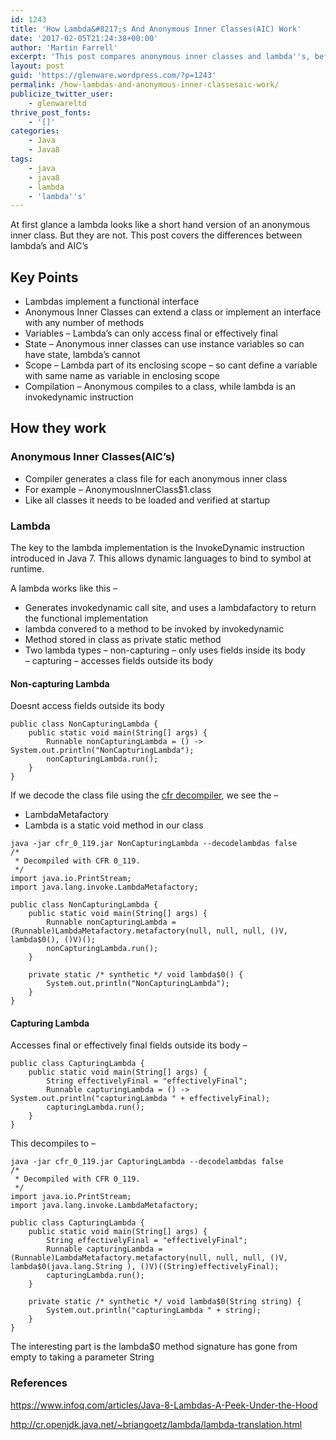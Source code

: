 ```yaml
---
id: 1243
title: 'How Lambda&#8217;s And Anonymous Inner Classes(AIC) Work'
date: '2017-02-05T21:24:38+00:00'
author: 'Martin Farrell'
excerpt: 'This post compares anonymous inner classes and lambda''s, before looking at the decompiled byte code to see how lambda''s are implemented'
layout: post
guid: 'https://glenware.wordpress.com/?p=1243'
permalink: /how-lambdas-and-anonymous-inner-classesaic-work/
publicize_twitter_user:
    - glenwareltd
thrive_post_fonts:
    - '[]'
categories:
    - Java
    - Java8
tags:
    - java
    - java8
    - lambda
    - 'lambda''s'
---
```


At first glance a lambda looks like a short hand version of an anonymous inner class. But they are not. This post covers the differences between lambda’s and AIC’s

## Key Points

- Lambdas implement a functional interface
- Anonymous Inner Classes can extend a class or implement an interface with any number of methods
- Variables – Lambda’s can only access final or effectively final
- State – Anonymous inner classes can use instance variables so can have state, lambda’s cannot
- Scope – Lambda part of its enclosing scope – so cant define a variable with same name as variable in enclosing scope
- Compilation – Anonymous compiles to a class, while lambda is an invokedynamic instruction

## How they work

### Anonymous Inner Classes(AIC’s)

- Compiler generates a class file for each anonymous inner class
- For example – AnonymousInnerClass$1.class
- Like all classes it needs to be loaded and verified at startup

### Lambda

The key to the lambda implementation is the InvokeDynamic instruction introduced in Java 7. This allows dynamic languages to bind to symbol at runtime.

A lambda works like this –

- Generates invokedynamic call site, and uses a lambdafactory to return the functional implementation
- lambda convered to a method to be invoked by invokedynamic
- Method stored in class as private static method
- Two lambda types – non-capturing – only uses fields inside its body  
    – capturing – accesses fields outside its body

#### Non-capturing Lambda

Doesnt access fields outside its body

```
public class NonCapturingLambda {
    public static void main(String[] args) {
        Runnable nonCapturingLambda = () -> System.out.println("NonCapturingLambda");
        nonCapturingLambda.run();
    }
}
```

If we decode the class file using the [cfr decompiler](http://www.benf.org/other/cfr/), we see the –

- LambdaMetafactory
- Lambda is a static void method in our class

```
java -jar cfr_0_119.jar NonCapturingLambda --decodelambdas false
/*
 * Decompiled with CFR 0_119.
 */
import java.io.PrintStream;
import java.lang.invoke.LambdaMetafactory;

public class NonCapturingLambda {
    public static void main(String[] args) {
        Runnable nonCapturingLambda = (Runnable)LambdaMetafactory.metafactory(null, null, null, ()V, lambda$0(), ()V)();
        nonCapturingLambda.run();
    }

    private static /* synthetic */ void lambda$0() {
        System.out.println("NonCapturingLambda");
    }
}
```

#### Capturing Lambda

Accesses final or effectively final fields outside its body –

```
public class CapturingLambda {
    public static void main(String[] args) {
        String effectivelyFinal = "effectivelyFinal";
        Runnable capturingLambda = () -> System.out.println("capturingLambda " + effectivelyFinal);
        capturingLambda.run();
    }
}
```

This decompiles to –

```
java -jar cfr_0_119.jar CapturingLambda --decodelambdas false
/*
 * Decompiled with CFR 0_119.
 */
import java.io.PrintStream;
import java.lang.invoke.LambdaMetafactory;

public class CapturingLambda {
    public static void main(String[] args) {
        String effectivelyFinal = "effectivelyFinal";
        Runnable capturingLambda = (Runnable)LambdaMetafactory.metafactory(null, null, null, ()V, lambda$0(java.lang.String ), ()V)((String)effectivelyFinal);
        capturingLambda.run();
    }

    private static /* synthetic */ void lambda$0(String string) {
        System.out.println("capturingLambda " + string);
    }
}
```

The interesting part is the lambda$0 method signature has gone from empty to taking a parameter String

### References

<https://www.infoq.com/articles/Java-8-Lambdas-A-Peek-Under-the-Hood>

<http://cr.openjdk.java.net/~briangoetz/lambda/lambda-translation.html>